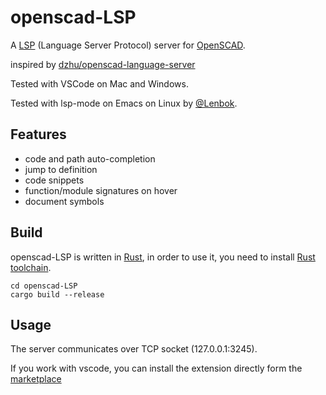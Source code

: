 openscad-LSP
========================

A [LSP](https://microsoft.github.io/language-server-protocol/) (Language Server Protocol) 
server for [OpenSCAD](https://openscad.org). 

inspired by [dzhu/openscad-language-server](https://github.com/dzhu/openscad-language-server)

Tested with VSCode on Mac and Windows.

Tested with lsp-mode on Emacs on Linux by [@Lenbok](https://github.com/Lenbok).

Features
--------

-   code and path auto-completion
-   jump to definition
-   code snippets
-   function/module signatures on hover
-   document symbols

Build
------------

openscad-LSP is written in [Rust](https://rust-lang.org), in order to use it, you need to
install [Rust toolchain](https://www.rust-lang.org/learn/get-started).


``` {.sh}
cd openscad-LSP
cargo build --release
```

Usage
-----

The server communicates over TCP socket (127.0.0.1:3245).

If you work with vscode, you can install the extension directly form the [marketplace](https://marketplace.visualstudio.com/items?itemName=Leathong.openscad-language-support&ssr=false#overview)
